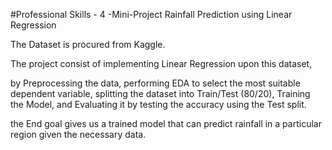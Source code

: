 #Professional Skills - 4 -Mini-Project
Rainfall Prediction using Linear Regression

The Dataset is procured from Kaggle.

The project consist of  implementing  Linear Regression upon this dataset, 

by Preprocessing the data,
performing EDA to select the most suitable dependent variable,
splitting the dataset into Train/Test (80/20),
Training the Model, and Evaluating it by testing the accuracy using the Test split.

the End goal gives us a trained model that can predict rainfall in a particular region given the necessary data.
